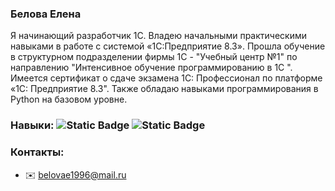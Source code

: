 ### Белова Елена


Я начинающий разработчик 1С.  Владею начальными практическими навыками в работе с системой «1С:Предприятие 8.3». Прошла обучение в структурном подразделении фирмы 1С - "Учебный центр №1" по направлению "Интенсивное обучение программированию в 1С ". Имеется сертификат о сдаче экзамена 1С: Профессионал по платформе «1С: Предприятие 8.3". Также обладаю навыками программирования в Python на базовом уровне.

### Навыки: <img alt="Static Badge" src="https://img.shields.io/badge/1%D0%A1%3A%D0%9F%D1%80%D0%B5%D0%B4%D0%BF%D1%80%D0%B8%D1%8F%D1%82%D0%B8%D0%B5%208.3%20%20-%20grey">   <img alt="Static Badge" src="https://img.shields.io/badge/Python%20-%20darkblue">

### Контакты:
* ✉️ [belovae1996@mail.ru](mailto:belovae1996@mail.ru)
